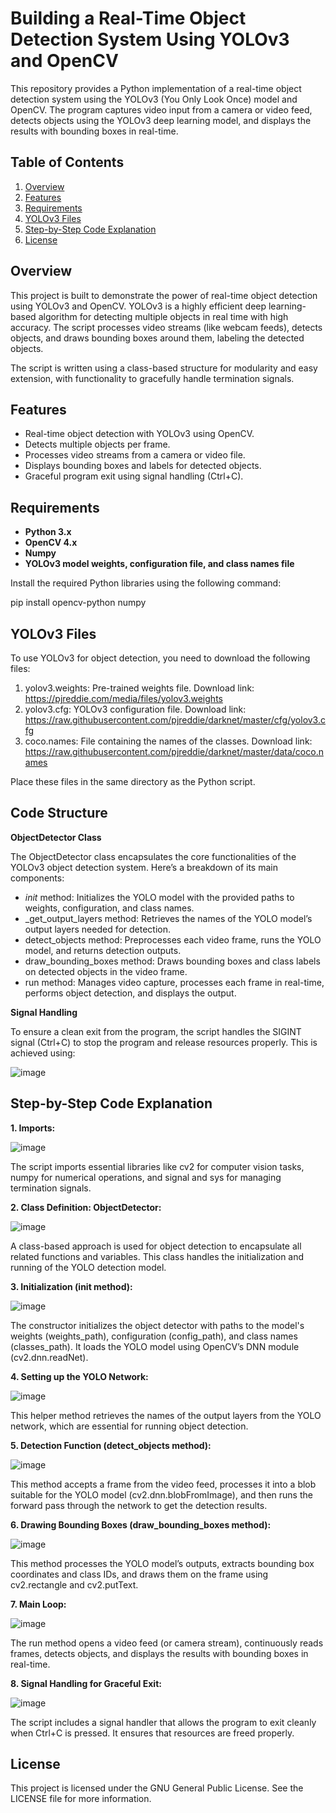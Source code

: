 # Building a Real-Time Object Detection System Using YOLOv3 and OpenCV

This repository provides a Python implementation of a real-time object detection system using the YOLOv3 (You Only Look Once) model and OpenCV. The program captures video input from a camera or video feed, detects objects using the YOLOv3 deep learning model, and displays the results with bounding boxes in real-time.

## Table of Contents

1. [Overview](#overview)
2. [Features](#features)
3. [Requirements](#requirements)
4. [YOLOv3 Files](#yolov3-files)
5. [Step-by-Step Code Explanation](#step-by-step-code-explanation) 
6. [License](#license)

## Overview

This project is built to demonstrate the power of real-time object detection using YOLOv3 and OpenCV. YOLOv3 is a highly efficient deep learning-based algorithm for detecting multiple objects in real time with high accuracy. The script processes video streams (like webcam feeds), detects objects, and draws bounding boxes around them, labeling the detected objects.

The script is written using a class-based structure for modularity and easy extension, with functionality to gracefully handle termination signals.

## Features

- Real-time object detection with YOLOv3 using OpenCV.
- Detects multiple objects per frame.
- Processes video streams from a camera or video file.
- Displays bounding boxes and labels for detected objects.
- Graceful program exit using signal handling (Ctrl+C).

## Requirements

- **Python 3.x** 
- **OpenCV 4.x** 
- **Numpy** 
- **YOLOv3 model weights, configuration file, and class names file**

Install the required Python libraries using the following command:

pip install opencv-python numpy

## YOLOv3 Files
To use YOLOv3 for object detection, you need to download the following files:

1. yolov3.weights: Pre-trained weights file.
Download link: https://pjreddie.com/media/files/yolov3.weights
2. yolov3.cfg: YOLOv3 configuration file.
Download link: https://raw.githubusercontent.com/pjreddie/darknet/master/cfg/yolov3.cfg
3. coco.names: File containing the names of the classes.
Download link: https://raw.githubusercontent.com/pjreddie/darknet/master/data/coco.names

Place these files in the same directory as the Python script.

## Code Structure
**ObjectDetector Class**

The ObjectDetector class encapsulates the core functionalities of the YOLOv3 object detection system. Here’s a breakdown of its main components:

- _init_ method: Initializes the YOLO model with the provided paths to weights, configuration, and class names.
- _get_output_layers method: Retrieves the names of the YOLO model’s output layers needed for detection.
- detect_objects method: Preprocesses each video frame, runs the YOLO model, and returns detection outputs.
- draw_bounding_boxes method: Draws bounding boxes and class labels on detected objects in the video frame.
- run method: Manages video capture, processes each frame in real-time, performs object detection, and displays the output.

**Signal Handling**

To ensure a clean exit from the program, the script handles the SIGINT signal (Ctrl+C) to stop the program and release resources properly. This is achieved using:

![image](https://github.com/user-attachments/assets/91b5a848-2f92-4aa3-a6d1-00c862124812)

## Step-by-Step Code Explanation

**1. Imports:**
   
![image](https://github.com/user-attachments/assets/305fac9d-d614-458b-8be0-2c7c487f3726)

The script imports essential libraries like cv2 for computer vision tasks, numpy for numerical operations, and signal and sys for managing termination signals.

**2. Class Definition: ObjectDetector:**

![image](https://github.com/user-attachments/assets/3fed422e-5460-47b0-b96c-9883456da688)

A class-based approach is used for object detection to encapsulate all related functions and variables. This class handles the initialization and running of the YOLO detection model.

**3. Initialization (__init__ method):**

![image](https://github.com/user-attachments/assets/e2e51667-9501-40ff-814c-5e9e308f43b5)

The constructor initializes the object detector with paths to the model's weights (weights_path), configuration (config_path), and class names (classes_path). It loads the YOLO model using OpenCV’s DNN module (cv2.dnn.readNet).

**4. Setting up the YOLO Network:**

![image](https://github.com/user-attachments/assets/0726d5c4-7b11-4343-b9e9-3583a479c718)

This helper method retrieves the names of the output layers from the YOLO network, which are essential for running object detection.

**5. Detection Function (detect_objects method):**

 ![image](https://github.com/user-attachments/assets/8a00ee18-ed98-48af-9377-a46fcc447285)
  
This method accepts a frame from the video feed, processes it into a blob suitable for the YOLO model (cv2.dnn.blobFromImage), and then runs the forward pass through the network to get the detection results.

**6. Drawing Bounding Boxes (draw_bounding_boxes method):**

![image](https://github.com/user-attachments/assets/b95e6508-cc14-41be-bb5e-ff23f9e57c6b)

This method processes the YOLO model’s outputs, extracts bounding box coordinates and class IDs, and draws them on the frame using cv2.rectangle and cv2.putText.

**7. Main Loop:**

![image](https://github.com/user-attachments/assets/9458c20c-adf8-4d17-ae17-2d5f7e0efda2)

The run method opens a video feed (or camera stream), continuously reads frames, detects objects, and displays the results with bounding boxes in real-time.

**8. Signal Handling for Graceful Exit:**

![image](https://github.com/user-attachments/assets/57845695-db7f-4a0b-976e-d3ffb4ea330d)

The script includes a signal handler that allows the program to exit cleanly when Ctrl+C is pressed. It ensures that resources are freed properly.

## License
This project is licensed under the GNU General Public License. See the LICENSE file for more information.

